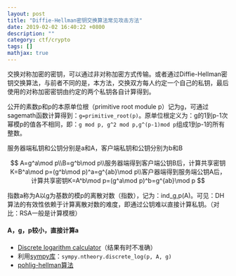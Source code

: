 ```yaml
---
layout: post
title: "Diffie-Hellman密钥交换算法常见攻击方法"
date: 2019-02-02 16:40:22 +0800
description: ""
category: ctf/crypto
tags: []
mathjax: true
---
```


交换对称加密的密钥，可以通过非对称加密方式传输。或者通过Diffie-Hellman密钥交换算法，与前者不同的是，本方法，交换双方每人约定一个自己的私钥，最后使用的对称加密密钥由约定的两个私钥各自计算得到。

公开的素数p和p的本原单位根（primitive root module p）记为g，可通过sagemath函数计算得到：`g=primitive_root(p)`。原单位根定义为：g的1到p-1次幂模p的值各不相同，即：`g mod p, g^2 mod p,g^(p-1)mod p`组成1到p-1的所有整数。

服务器端私钥和公钥分别是a和A，客户端私钥和公钥分别为b和B

$$
A=g^a\mod p\\B=g^b\mod p\\服务器端得到客户端公钥B后，计算共享密钥K=B^a\mod p=(g^b\mod p)^a=g^{ab}\mod p\\客户器端得到服务端公钥A后，计算共享密钥K=A^b\mod p=(g^a\mod p)^b=g^{ab}\mod p
$$

指数a称为A以g为基数的模p的离散对数（指数），记为：ind_g,p(A)。可见：DH算法的有效性依赖于计算离散对数的难度，即通过公钥难以直接计算私钥。（对比：RSA一般是计算模根）

#### A，g，p较小，直接计算a

- [Discrete logarithm calculator](https://www.alpertron.com.ar/DILOG.HTM)（结果有时不准确）
- 利用[sympy库](https://blog.csdn.net/qq_43531895/article/details/106108139)：`sympy.ntheory.discrete_log(p, A, g)`
- [pohlig-hellman算法](https://blog.csdn.net/oampamp1/article/details/104061969)

